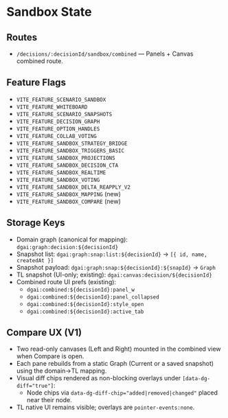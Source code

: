 # Sandbox State

## Routes
- `/decisions/:decisionId/sandbox/combined` — Panels + Canvas combined route.

## Feature Flags
- `VITE_FEATURE_SCENARIO_SANDBOX`
- `VITE_FEATURE_WHITEBOARD`
- `VITE_FEATURE_SCENARIO_SNAPSHOTS`
- `VITE_FEATURE_DECISION_GRAPH`
- `VITE_FEATURE_OPTION_HANDLES`
- `VITE_FEATURE_COLLAB_VOTING`
- `VITE_FEATURE_SANDBOX_STRATEGY_BRIDGE`
- `VITE_FEATURE_SANDBOX_TRIGGERS_BASIC`
- `VITE_FEATURE_SANDBOX_PROJECTIONS`
- `VITE_FEATURE_SANDBOX_DECISION_CTA`
- `VITE_FEATURE_SANDBOX_REALTIME`
- `VITE_FEATURE_SANDBOX_VOTING`
- `VITE_FEATURE_SANDBOX_DELTA_REAPPLY_V2`
- `VITE_FEATURE_SANDBOX_MAPPING` (new)
- `VITE_FEATURE_SANDBOX_COMPARE` (new)

## Storage Keys
- Domain graph (canonical for mapping): `dgai:graph:decision:${decisionId}`
- Snapshot list: `dgai:graph:snap:list:${decisionId}` → `[{ id, name, createdAt }]`
- Snapshot payload: `dgai:graph:snap:${decisionId}:${snapId}` → `Graph`
- TL snapshot (UI-only; existing): `dgai:canvas:decision/${decisionId}`
- Combined route UI prefs (existing):
  - `dgai:combined:${decisionId}:panel_w`
  - `dgai:combined:${decisionId}:panel_collapsed`
  - `dgai:combined:${decisionId}:style_open`
  - `dgai:combined:${decisionId}:active_tab`

## Compare UX (V1)
- Two read-only canvases (Left and Right) mounted in the combined view when Compare is open.
- Each pane rebuilds from a static Graph (Current or a saved snapshot) using the domain→TL mapping.
- Visual diff chips rendered as non-blocking overlays under `[data-dg-diff="true"]`:
  - Node chips via `data-dg-diff-chip="added|removed|changed"` placed near their node.
- TL native UI remains visible; overlays are `pointer-events:none`.

